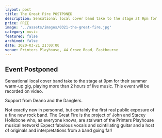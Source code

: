 ```yaml
---
layout: post
title: The Great Fire POSTPONED
description: Sensational local cover band take to the stage at 9pm for their summer warm-up gig. Support from Deano and the Danglers.
price: FREE
image: '../assets/images/0321-the-great-fire.jpg'
category: music
featured: false
archived: false
date: 2020-03-21 21:00:00
venue: Printers Playhouse, 44 Grove Road, Eastbourne
---
```


## Event Postponed

Sensational local cover band take to the stage at 9pm for their summer warm-up gig, playing more than 2 hours of live music. This event will be recorded on video.

Support from Deano and the Danglers.

Not exactly new in personnel, but certainly the first real public exposure of a fine new rock band. The Great Fire is the project of John and Stacey Hollobone who, as everyone knows, are stalwart of the Printers Playhouse musical network! Expect fabulous vocals and scintillating guitar and a host of originals and interpretations from a band going far!